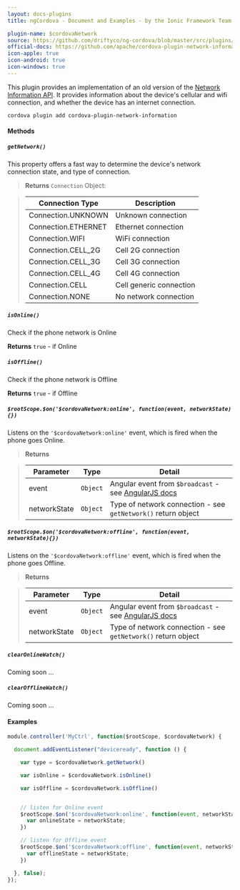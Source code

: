 ```yaml
---
layout: docs-plugins
title: ngCordova - Document and Examples - by the Ionic Framework Team

plugin-name: $cordovaNetwork
source: https://github.com/driftyco/ng-cordova/blob/master/src/plugins/network.js
official-docs: https://github.com/apache/cordova-plugin-network-information
icon-apple: true
icon-android: true
icon-windows: true
---
```


This plugin provides an implementation of an old version of the [Network Information API](http://www.w3.org/TR/2011/WD-netinfo-api-20110607/). It provides information about the device's cellular and wifi connection, and whether the device has an internet connection.

```
cordova plugin add cordova-plugin-network-information
```

#### Methods

##### `getNetwork()`

This property offers a fast way to determine the device's network connection state, and type of connection.

> **Returns** `Connection` Object:

> | Connection Type     | Description  |
> | ------------------- | ------------ |
> | Connection.UNKNOWN  | Unknown connection |
> | Connection.ETHERNET | Ethernet connection |
> | Connection.WIFI     | WiFi connection |
> | Connection.CELL_2G  | Cell 2G connection |
> | Connection.CELL_3G  | Cell 3G connection |
> | Connection.CELL_4G  | Cell 4G connection |
> | Connection.CELL     | Cell generic connection |
> | Connection.NONE     | No network connection |


##### `isOnline()`

Check if the phone network is Online

**Returns** `true` - if Online


##### `isOffline()`

Check if the phone network is Offline

**Returns** `true` - if Offline


##### `$rootScope.$on('$cordovaNetwork:online', function(event, networkState){})`

Listens on the `'$cordovaNetwork:online'` event, which is fired when the phone goes Online.

> **Returns**

> | Parameter    | Type       | Detail  |
> | ------------ |------------| --------|
> | event        | `Object`   | Angular event from `$broadcast` - see [AngularJS docs](https://docs.angularjs.org/api/ng/type/$rootScope.Scope#$on) |
> | networkState | `Object`   | Type of network connection - see `getNetwork()` return object |


##### `$rootScope.$on('$cordovaNetwork:offline', function(event, networkState){})`

Listens on the `'$cordovaNetwork:offline'` event, which is fired when the phone goes Offline.

> **Returns**

> | Parameter    | Type       | Detail  |
> | ------------ |------------| --------|
> | event        | `Object`   | Angular event from `$broadcast` - see [AngularJS docs](https://docs.angularjs.org/api/ng/type/$rootScope.Scope#$on) |
> | networkState | `Object`   | Type of network connection - see `getNetwork()` return object |



##### `clearOnlineWatch()`

Coming soon ...


##### `clearOfflineWatch()`

Coming soon ...

#### Examples

```javascript
module.controller('MyCtrl', function($rootScope, $cordovaNetwork) {

  document.addEventListener("deviceready", function () {

    var type = $cordovaNetwork.getNetwork()

    var isOnline = $cordovaNetwork.isOnline()

    var isOffline = $cordovaNetwork.isOffline()


    // listen for Online event
    $rootScope.$on('$cordovaNetwork:online', function(event, networkState){
      var onlineState = networkState;
    })

    // listen for Offline event
    $rootScope.$on('$cordovaNetwork:offline', function(event, networkState){
      var offlineState = networkState;
    })

  }, false);
});
```